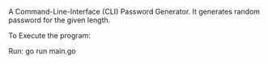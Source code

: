 A Command-Line-Interface (CLI) Password Generator. It generates random password for the given length.

To Execute the program:

Run: go run main.go


